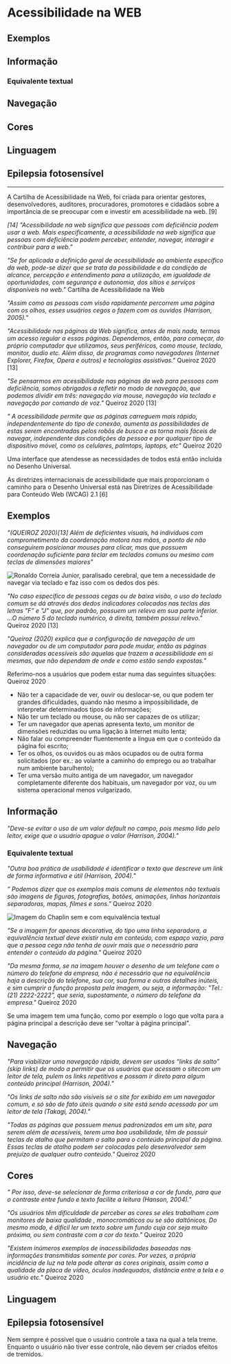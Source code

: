 # Acessibilidade na WEB

## Exemplos

## Informação

### Equivalente textual

## Navegação

## Cores

## Linguagem

## Epilepsia fotosensível

----

A Cartilha  de  Acessibilidade  na  Web,  foi criada para  orientar gestores, desenvolvedores, auditores, procuradores, promotores e cidadãos sobre a importância de se preocupar com e investir em acessibilidade na web. [9]

*[14] "Acessibilidade   na  web significa que pessoas com deficiência podem usar a web.  Mais especificamente,  a  acessibilidade  na web  significa  que  pessoas  com  deficiência  podem perceber,  entender,  navegar,  interagir  e  contribuir  para  a web."*

*"Se  for  aplicada  a  definição  geral  de  acessibilidade  ao  ambiente  específico  da web,  pode-se dizer que se trata da possibilidade e da condição de alcance, percepção e entendimento para a utilização, em igualdade de oportunidades, com segurança e autonomia, dos sítios e serviços disponíveis  na web."* Cartilha de Acessibilidade na Web

*"Assim como as pessoas com visão rapidamente percorrem uma página com os olhos, esses usuários cegos o fazem com os ouvidos (Harrison, 2005)."*

*"Acessibilidade nas páginas da Web significa, antes de mais nada, termos um acesso regular a essas páginas. Dependemos, então, para começar, do próprio computador que utilizamos, seus periféricos, como mouse, teclado, monitor, áudio etc. Além disso, de programas como navegadores (Internet Explorer, Firefox, Opera e outros) e tecnologias assistivas."* Queiroz 2020 [13]

*"Se pensarmos em acessibilidade nas páginas da web para pessoas com deficiência, somos obrigados a refletir no modo de navegação, que podemos dividir em três: navegação via mouse, navegação via teclado e navegação por comando de voz."* Queiroz 2020 [13]

*" A acessibilidade permite que as páginas carreguem mais rápido, independentemente do tipo de conexão, aumenta as possibilidades de estas serem encontradas pelos robôs de busca e as torna mais fáceis de navegar, independente das condições da pessoa e por qualquer tipo de dispositivo móvel, como os celulares, palmtops, laptops, etc"* Queiroz 2020

Uma interface que atendesse as necessidades de todos está então incluída no Desenho Universal.

As diretrizes internacionais de acessibilidade que mais proporcionam o caminho para o Desenho Universal está nas Diretrizes de Acessibilidade para Conteúdo Web (WCAG) 2.1 [6]

## Exemplos

*"(QUEIROZ 2020)[13] Além de deficientes visuais, há individuos com comprometimento da coordenação motora nas mãos, a ponto de não conseguirem posicionar mouses para clicar, mas que possuem coordenação suficiente para teclar em teclados comuns ou mesmo com teclas de dimensões maiores"*

![Ronaldo Correia Junior, paralisado cerebral, que tem a necessidade de navegar via teclado e faz isso com os dedos dos pés.](http://acessibilidadelegal.com/img/rcj.jpg)

*"No caso específico de pessoas cegas ou de baixa visão, o uso do teclado comum se dá através dos dedos indicadores colocados nas teclas das letras "F" e "J" que, por padrão, possuem um relevo em sua parte inferior. ...O número 5 do teclado numérico, à direita, também possui relevo."* Queiroz 2020 [13]

*"Queiroz (2020) explica que a configuração de navegação de um navegador ou de um computador para pode mudar, então as páginas consideradas acessíveis são aquelas que trazem a acessibilidade em si mesmas, que não dependam de onde e como estão sendo expostas."*

Referimo-nos a usuários que podem estar numa das seguintes situações: Queiroz 2020

- Não ter a capacidade de ver, ouvir ou deslocar-se, ou que podem ter grandes dificuldades, quando não mesmo a impossibilidade, de interpretar determinados tipos de informações;
- Não ter um teclado ou mouse, ou não ser capazes de os utilizar;
- Ter um navegador que apenas apresenta texto, um monitor de dimensões reduzidas ou uma ligação à Internet muito lenta;
- Não falar ou compreender fluentemente a língua em que o conteúdo da página foi escrito;
- Ter os olhos, os ouvidos ou as mãos ocupados ou de outra forma solicitados (por ex.: ao volante a caminho do emprego ou ao trabalhar num ambiente barulhento);
- Ter uma versão muito antiga de um navegador, um navegador completamente diferente dos habituais, um navegador por voz, ou um sistema operacional menos vulgarizado.

## Informação

*"Deve-se evitar o uso de um valor default no campo, pois mesmo lido pelo leitor, exige que o usuário apague o valor (Harrison, 2004)."*

### Equivalente textual

*"Outra  boa  prática  de  usabilidade  é  identificar  o  texto  que  descreve  um link de  forma informativa e útil (Harrison, 2004)."*

*" Podemos dizer que os exemplos mais comuns de elementos não textuais são imagens de figuras, fotografias, botões, animações, linhas horizontais separadoras, mapas, filmes e sons."* Queiroz 2020

![ Imagem do Chaplin sem e com equivalência textual](http://acessibilidadelegal.com/img/chaplin_com_e_sem_alt2.jpg)

*"Se a imagem for apenas decorativa, do tipo uma linha separadora, a equivalência textual deve existir nula em conteúdo, com espaço vazio, para que a pessoa cega não tenha de ouvir mais que o necessário para entender o conteúdo da página."* Queiroz 2020

*"Da mesma forma, se na imagem houver o desenho de um telefone com o número do telefone da empresa, não é necessário que na equivalência haja a descrição do telefone, sua cor, sua forma e outros detalhes inúteis, e sim cumprir a função proposta pela imagem, ou seja, a informação: "Tel.: (21) 2222-2222", que seria, supostamente, o número do telefone da empresa."* Queiroz 2020

Se uma imagem tem uma função, como por exemplo o logo que volta para a página principal a descrição deve ser "voltar à página principal".

## Navegação

*"Para viabilizar uma navegação rápida, devem ser usados “links de salto” (skip links) de modo  a  permitir  que  os  usuários  que  acessam  o sitecom  um  leitor  de  tela,  pulem  os links repetitivos e possam ir direto para algum conteúdo principal (Harrison, 2004)."*

*"Os links de salto não são visíveis se o site for exibido em um navegador comum, e só são de fato úteis quando o site está sendo acessado por um leitor de tela (Takagi, 2004)."*

*"Todas as páginas que possuem menus padronizados em um site, para serem além de acessíveis, terem uma boa usabilidade, têm de possuir teclas de atalho que permitam o salto para o conteúdo principal da página. Essas teclas de atalho podem ser colocadas pelo desenvolvedor sem prejuízo de qualquer outro conteúdo."* Queiroz 2020

## Cores

*" Por isso, deve-se selecionar de forma criteriosa a cor de fundo, para que o contraste entre fundo e texto facilite a leitura (Hanson, 2004)."*

*"Os usuários têm dificuldade de perceber as cores se eles trabalham com monitores de baixa qualidade , monocromáticos ou se são daltônicos. Do mesmo modo, é difícil ler um texto sobre um fundo cuja cor seja muito próxima, ou sem contraste com a cor do texto."* Queiroz 2020

*"Existem inúmeros exemplos de inacessibilidades baseadas nas informações transmitidas somente por cores. Por vezes, a própria incidência de luz na tela pode alterar as cores originais, assim como a qualidade da placa de vídeo, óculos inadequados, distância entre a tela e o usuário etc."* Queiroz 2020

## Linguagem


## Epilepsia fotosensível

Nem sempre é possível que o usuário controle a taxa na qual a tela treme. Enquanto o usuário não tiver esse controle, não devem ser criados efeitos de tremidos.